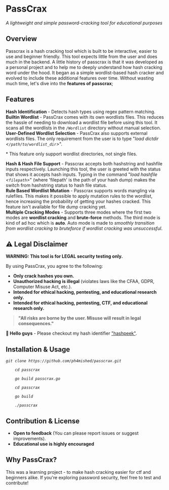 <!DOCTYPE html>
<html lang="en">
<head>
    <meta charset="UTF-8">
    <meta name="viewport" content="width=device-width, initial-scale=1.0">
</head>
  <body>
    <h1>PassCrax</h1>
    <p><em>A lightweight and simple password-cracking tool for educational purposes</em></p>

<h2>Overview</h2>
    <p>Passcrax is a hash cracking tool which is built to be interactive, easier to use and beginner friendly. This tool expects little from the user and does much in the backend.
A little history of passcrax is that it was developed as a personal project and to help me to deeply understand how hash cracking word under the hood. It began as a simple wordlist-based hash cracker and evolved to include these additional features over time. 
Without wasting much time, let's dive into the <strong>features of passcrax</strong>;</p>

<h2>Features</h2>
    <div class="feature">
        <strong>Hash Identification</strong> - Detects hash types using regex pattern matching.
    </div>
    <div class="feature">
        <strong>Builtin Wordlist</strong> - PassCrax comes with its own wordlists files. This reduces the hassle of needing to download a wordlist file before using this tool. It scans all the wordlists in the <code>/Wordlist</code> directory without manual selection.
    </div>
        <div class="feature">
        <strong>User-Defined Wordlist Selection</strong> - PassCrax also supports external wordlists files. The only requirement from the user is to type "<em>load dictdir <<code>/path/to/wordlist_dir</code>></em>". <p>* This feature only support wordlist directories, not single files.</p>
    </div>
    <div class="feature">
        <strong>Hash & Hash File Support</strong> - Passcrax accepts both hashstring and hashfile inputs respectively. Launching this tool, the user is greeted with the status that shows it accepts hash inputs. Typing in the command "<em>load hashfile <<code>filepath</code>></em>"  (where 'filepath' is the path of your hash dump) makes the switch from hashstring status to hash file status.
    </div>
    <div class="feature">
        <strong>Rule Based Wordlist Mutation</strong> - Passcrax supports words mangling via rulefiles. This makes it possible to apply mutation rules to the wordlist, hence increasing the probability of getting your hashes cracked. This feature isn't available for file dump cracking yet.
    </div>
    <div class="feature">
        <strong>Multiple Cracking Modes</strong> - Supports three modes where the first two modes are <strong>wordlist cracking</strong> and <strong>brute-force</strong> methods. The third mode is kind of ad hoc which is <strong>auto</strong>. Auto mode is made to <em>smoothly transition from wordlist cracking to bruteforce if wordlist cracking was unsuccessful</em>.
    </div>

<h2>⚠️ Legal Disclaimer</h2>
    <div class="disclaimer">
        <p><strong>WARNING: This tool is for LEGAL security testing only.</strong></p>
        
<p>By using PassCrax, you agree to the following:</p>
        <ul>
            <li><strong>Only crack hashes you own.</strong></li>
            <li><strong>Unauthorized hacking is illegal</strong> (violates laws like the CFAA, GDPR, Computer Misuse Act, etc.).</li>
            <li><strong>Intended for ethical hacking, pentesting, and educational research only.</strong></li>
            <li><strong>Intended for ethical hacking, pentesting, CTF, and educational research only.</strong></li>
        </ul>
        
<blockquote><strong>"All risks are borne by the user. Misuse will result in legal consequences."</strong></blockquote>
    </div>

<p><div class="notice">
    <strong>👋 Hello guys</strong> - Please checkout my hash identifier <a href="https://github.com/ph4mished/hashpeek" target="_blank">"hashpeek"</a>.
</div></p>

    
<h2>Installation & Usage</h2>
    <p><pre><code><em>git clone https://github.com/ph4mished/passcrax.git<br>
    cd passcrax<br>
    go build passcrax.go<br>
    cd passcrax<br>
    go build <br>
    ./passcrax</em></code></pre></p>
<h2>Contribution & License</h2>
    <ul>
        <li><strong>Open to feedback</strong> (You can please report issues or suggest improvements).</li>
        <li><strong>Educational use is highly encouraged</strong></li>
    </ul>


<h2>Why PassCrax?</h2>
    <p>This was a learning project - to make hash cracking easier for ctf and beginners alike. If you're exploring password security, feel free to test and contribute!</p>
</body>
</html>
